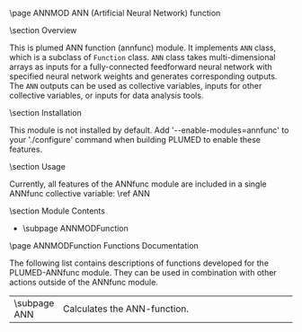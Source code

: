 \page ANNMOD ANN (Artificial Neural Network) function

<!-- 
description: ANN (Artificial Neural Network) function
authors: Wei Chen and Andrew Ferguson 
reference:  
-->

\section Overview 

This is plumed ANN function (annfunc) module.  It implements `ANN` class, which is a subclass of `Function` class.  `ANN` class takes multi-dimensional arrays as inputs for a fully-connected feedforward neural network with specified neural network weights and generates corresponding outputs.  The `ANN` outputs can be used as collective variables, inputs for other collective variables, or inputs for data analysis tools.  

\section Installation

This module is not installed by default. Add '\-\-enable-modules=annfunc' to your './configure' command when building PLUMED to enable these features.

\section Usage

Currently, all features of the ANNfunc module are included in a single ANNfunc collective variable: \ref ANN

\section Module Contents
- \subpage ANNMODFunction

\page ANNMODFunction Functions Documentation

The following list contains descriptions of functions developed for the PLUMED-ANNfunc module. They can be used in combination with other actions outside of the ANNfunc module.

<table align=center frame=void width=95%% cellpadding=5%%>
<tr> <td width=5%> \subpage ANN </td> <td>Calculates the ANN-function.</td> </tr>
</table>
